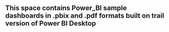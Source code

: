 ## This space contains Power_BI sample dashboards in .pbix and .pdf formats built on trail version of Power BI Desktop 
